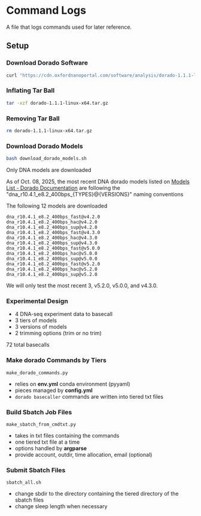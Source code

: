 # Command Logs

A file that logs commands used for later reference.

## Setup

### Download Dorado Software

```bash
curl "https://cdn.oxfordnanoportal.com/software/analysis/dorado-1.1.1-linux-x64.tar.gz" -o dorado-1.1.1-linux-x64.tar.gz
```

### Inflating Tar Ball

```bash
tar -xzf dorado-1.1.1-linux-x64.tar.gz
```

### Removing Tar Ball

```bash
rm dorado-1.1.1-linux-x64.tar.gz
```

### Download Dorado Models

```bash
bash download_dorado_models.sh
```

Only DNA models are downloaded

As of Oct. 08, 2025, the most recent DNA dorado models listed on [Models List - Dorado Documentation](https://software-docs.nanoporetech.com/dorado/latest/models/list/) are following the "dna_r10.4.1_e8.2_400bps_{TYPES}@{VERSIONS}" naming conventions

The following 12 models are downloaded

```
dna_r10.4.1_e8.2_400bps_fast@v4.2.0
dna_r10.4.1_e8.2_400bps_hac@v4.2.0
dna_r10.4.1_e8.2_400bps_sup@v4.2.0
dna_r10.4.1_e8.2_400bps_fast@v4.3.0
dna_r10.4.1_e8.2_400bps_hac@v4.3.0
dna_r10.4.1_e8.2_400bps_sup@v4.3.0
dna_r10.4.1_e8.2_400bps_fast@v5.0.0
dna_r10.4.1_e8.2_400bps_hac@v5.0.0
dna_r10.4.1_e8.2_400bps_sup@v5.0.0
dna_r10.4.1_e8.2_400bps_fast@v5.2.0
dna_r10.4.1_e8.2_400bps_hac@v5.2.0
dna_r10.4.1_e8.2_400bps_sup@v5.2.0
```

We will only test the most recent 3, v5.2.0, v5.0.0, and v4.3.0.

### Experimental Design

- 4 DNA-seq experiment data to basecall
- 3 tiers of models
- 3 versions of models
- 2 trimming options (trim or no trim)

72 total basecalls

### Make dorado Commands by Tiers

`make_dorado_commands.py`

- relies on **env.yml** conda environment (pyyaml)
- pieces managed by **config.yml**
- `dorado basecaller` commands are written into tiered txt files

### Build Sbatch Job Files

`make_sbatch_from_cmdtxt.py`

- takes in txt files containing the commands
- one tiered txt file at a time
- options handled by **argparse**
- provide account, outdir, time allocation, email (optional)

### Submit Sbatch Files

`sbatch_all.sh`

- change sbdir to the directory containing the tiered directory of the sbatch files
- change sleep length when necessary
